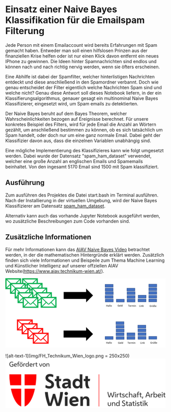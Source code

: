 # Einsatz einer Naive Bayes Klassifikation für die Emailspam Filterung

Jede Person mit einem Emailaccount wird bereits Erfahrungen mit Spam gemacht haben. Entweder man soll einen hilfslosen Prinzen aus der finanziellen Krise helfen oder ist nur einen Klick davon entfernt ein neues IPhone zu gewinnen. Die Ideen hinter Spamnachrichten sind endlos und können nach und nach richtig nervig werden, wenn sie öfters erscheinen.

Eine Abhilfe ist dabei der Spamfilter, welcher hinterlistigen Nachrichten entdeckt und diese anschließend in den Spamordner verbannt. Doch wie genau entscheidet der Filter eigentlich welche Nachrichten Spam sind und welche nicht? Genau diese Antwort soll dieses Notebook liefern, in der ein Klassifierungsalgorithmus, genauer gesagt ein multinominal Naive Bayes Klassifizierer, eingesetzt wird, um Spam emails zu detektierten.

Der Naive Bayes beruht auf dem Bayes Theorem, welcher Wahrscheinlichkeiten bezogen auf Ereignisse berechnet. Für unsere konkretes Beispiel des Filters, wird für jede Email die Anzahl an Wörtern gezählt, um anschließend bestimmen zu können, ob es sich tatsächlich um Spam handelt, oder doch nur um eine ganz normale Email. Dabei geht der Klassifizier davon aus, dass die einzelnen Variablen unabhängig sind.

Eine mögliche Implementierung des Klassifizieres kann wie folgt umgesetzt werden. Dabei wurde der Datensatz "spam_ham_dataset" verwendet, welcher eine große Anzahl an englischen Emails und Spamemails beinhaltet. Von den ingesamt 5170 Email sind 1500 mit Spam klassifiziert.

## Ausführung

Zum ausführen des Projektes die Datei start.bash im Terminal ausführen. Nach der Installierung in der virtuellen Umgebung, wird der Naive Bayes Klassifizierer am Datensatz [spam_ham_dataset](https://www.kaggle.com/ayhampar/spam-ham-dataset/data).

Alternativ kann auch das vorhande Jupyter Notebook ausgeführt werden, wo zusätzliche Beschreibungen zum Code vorhanden sind.

## Zusätzliche Informationen

Für mehr Informationen kann das [AIAV Naive Bayes Video](https://youtu.be/ioDdAE6AOMQ) betrachtet werden, in der die mathematischen Hintergründe erklärt werden.
Zusätzlich finden sich viele Informationen und Beispeile zum Thema Machine Learning und Künstlicher Intelligenz auf unserer offziellen AIAV Website(https://www.aiav.technikum-wien.at/).


![Abbildung 1](img/NB_Abbildung.png)

![alt-text-1](img/FH_Technikum_Wien_logo.png = 250x250) ![alt-text-2](img/wien_ma23.png "title-2")
